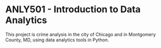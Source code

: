 # ANLY501 - Introduction to Data Analytics

This project is crime analysis in the city of Chicago and in Montgomery County, MD, using data analytics tools in Python.

